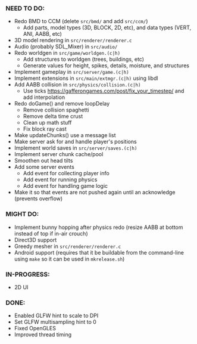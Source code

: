 ### NEED TO DO:
- Redo BMD to CCM (delete `src/bmd/` and add `src/ccm/`)
    - Add parts, model types (3D, BLOCK, 2D, etc), and data types (VERT, ANI, AABB, etc)
- 3D model rendering in `src/renderer/renderer.c`
- Audio (probably SDL_Mixer) in `src/audio/`
- Redo worldgen in `src/game/worldgen.(c|h)`
    - Add structures to worldgen (trees, buildings, etc)
    - Generate values for height, spikes, details, moisture, and structures
- Implement gameplay in `src/server/game.(c|h)`
- Implement extensions in `src/main/extmgr.(c|h)` using libdl
- Add AABB collision in `src/physics/collision.(c|h)`
    - Use ticks https://gafferongames.com/post/fix_your_timestep/ and add interpolation
- Redo doGame() and remove loopDelay
    - Remove collision spaghetti
    - Remove delta time crust
    - Clean up math stuff
    - Fix block ray cast
- Make updateChunks() use a message list
- Make server ask for and handle player's positions
- Implement world saves in `src/server/saves.(c|h)`
- Implement server chunk cache/pool
- Smoothen out head tilts
- Add some server events
    - Add event for collecting player info
    - Add event for running physics
    - Add event for handling game logic
- Make it so that events are not pushed again until an acknowledge (prevents overflow)

### MIGHT DO:
- Implement bunny hopping after physics redo (resize AABB at bottom instead of top if in-air crouch)
- Direct3D support
- Greedy mesher in `src/renderer/renderer.c`
- Android support (requires that it be buildable from the command-line using `make` so it can be used in `mkrelease.sh`)

### IN-PROGRESS:
- 2D UI

### DONE:
- Enabled GLFW hint to scale to DPI
- Set GLFW multisampling hint to 0
- Fixed OpenGLES
- Improved thread timing
